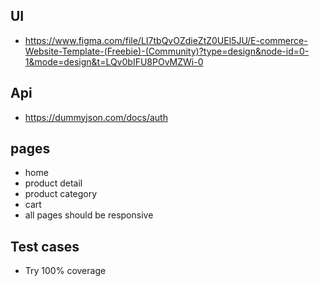 
## UI
<!-- - https://freshdesignweb.com/free-ecommerce-website-templates.html -->
- https://www.figma.com/file/LI7tbQvOZdieZtZ0UEl5JU/E-commerce-Website-Template-(Freebie)-(Community)?type=design&node-id=0-1&mode=design&t=LQv0bIFU8POvMZWi-0


## Api
- https://dummyjson.com/docs/auth


## pages
- home
- product detail
- product category
- cart
- all pages should be responsive


## Test cases
- Try 100% coverage



